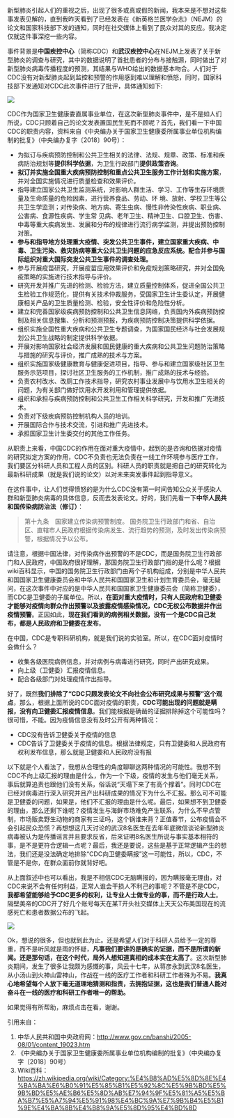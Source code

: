 新型肺炎引起人们的重视之后，出现了很多或真或假的新闻，我本来是不想对这些事发表见解的，直到我昨天看到了已经发表在《新英格兰医学杂志》（NEJM）的论文和国家科技部下发的通知，同时在社交媒体上看到了民众对其的反应。我决定仅就这件事深挖一些内容。

事件背景是**中国疾控中心**（简称CDC）和**武汉疾控中心**在NEJM上发表了关于新型肺炎的调查与研究，其中的数据说明了首批患者的分布与接触源，同时做出了对新型肺炎病毒传播程度的预测，其结果与WHO给出的数据基本吻合。人们对于CDC没有对新型肺炎起到监控和预警的作用感到难以理解和愤怒，同时，国家科技部下发通知对CDC此次事件进行了批评，具体通知如下:

![](https://imgkr.cn-bj.ufileos.com/8fdf635f-0ce6-406b-a734-a1000d2606d2.png)


CDC作为国家卫生健康委直属事业单位，在这次新型肺炎事件中，是不是如人们所说，CDC只顾着自己的论文发表置国民生死而不顾呢？首先，我们看一下中国CDC的职责内容，资料来自《中央编办关于国家卫生健康委所属事业单位机构编制的批复》（中央编办复字〔2018〕90号）：

- 为拟订与疾病预防控制和公共卫生相关的法律、法规、规章、政策、标准和疾病防治规划等**提供科学依据**，为卫生行政部门**提供政策咨询**。
- **拟订并实施全国重大疾病预防控制和重点公共卫生服务工作计划和实施方案**，并对全国实施情况进行质量检查和效果评价。
- 指导建立国家公共卫生监测系统，对影响人群生活、学习、工作等生存环境质量及生命质量的危险因素，进行营养食品、劳动、环 境、放射、学校卫生等公共卫生学监测；对传染病、地方病、寄生虫病、慢性非传染性疾病、职业病、公害病、食源性疾病、学生常 见病、老年卫生、精神卫生、口腔卫生、伤害、中毒等重大疾病发生、发展和分布的规律进行流行病学监测，并提出预防控制对策。
- **参与和指导地方处理重大疫情、突发公共卫生事件，建立国家重大疾病、中毒、卫生污染、救灾防病等重大公共卫生问题的应急反应系统。配合并参与国际组织对重大国际突发公共卫生事件的调查处理。**
- 参与开展疫苗研究，开展疫苗应用效果评价和免疫规划策略研究，并对全国免疫策略的实施进行技术指导与评价。
- 研究开发并推广先进的检测、检验方法，建立质量控制体系，促进全国公共卫生检验工作规范化，提供有关技术仲裁服务，受国家卫生计生委认定，开展健康相关产品的卫生质量检测、检验，安全性评价和危险性分析。
- 建立和完善国家级疾病预防控制和公共卫生信息网络，负责国内外疾病预防控制及相关信息搜集、分析和预测预报，为疾病预防控制决策提供科学依据。
- 组织实施全国性重大疾病和公共卫生专题调查，为国家国民经济与社会发展规划公共卫生战略的制定提供科学依据。
- 开展对影响国家社会经济发展和国民健康的重大疾病和公共卫生问题防治策略与措施的研究与评价，推广成熟的技术与方案。
- 组织实施国家级健康教育与健康促进项目，指导、参与和建立国家级社区卫生服务示范项目，探讨社区卫生服务的工作机制，推广成熟的技术与经验。
- 负责农村改水、改厕工作技术指导，研究农村事业发展中与饮用水卫生相关的问题，为有关部门做好饮用水开发利用和管理提供依据。
- 组织和承担与疾病预防控制和公共卫生工作相关科学研究，开发和推广先进技术。
- 负责对下级疾病预防控制机构人员的培训。
- 开展国际合作与技术交流，引进和推广先进技术。
- 承担国家卫生计生委交付的其他工作任务。

从职责上来看，中国CDC的作用在面对重大疫情中，起到的是咨询和依据对疫情的研究拟定方案的作用，CDC不负责也无法负责在一线工作环境参与医疗工作，我们要区分科研人员和工程人员的区别。科研人员的职责就是把自己的研究转化为最新科研成果（就是我们说的论文）以对未来突发事件起到指导意义。

在这件事中，让人们觉得愤怒的是为什么CDC没有第一时间告知公众关于感染人群和新型肺炎病毒的具体信息，反而去发表论文。好的，我们先看一下**中华人民共和国传染病防治法（修订）**：

>第十九条　国家建立传染病预警制度。
国务院卫生行政部门和省、自治区、直辖市人民政府根据传染病发生、流行趋势的预测，及时发出传染病预警，根据情况予以公布。

请注意，根据中国法律，对传染病作出预警的不是CDC，而是国务院卫生行政部门和人民政府，中国政府很好理解，那国务院卫生行政部门指的是什么呢？根据wiki百科显示，中国的国务院卫生行政部门由两个子机构组成，分别是中华人民共和国国家卫生健康委员会和中华人民共和国国家卫生和计划生育委员会，毫无疑问，在这次事件中对应的是中华人民共和国国家卫生健康委员会（简称卫健委），而CDC是卫健委的子属单位。所以，**在面对重大疫情时，只有人民政府和卫健委才能够对疫情向群众作出预警以及披露疫情感染情况，CDC无权公布数据并作出疫情预警**。正因如此，**现在我们看到的病例相关数据，没有一个是CDC自己发布，都是人民政府和卫健委在发布**。

在中国，CDC是专职科研机构，就是我们说的实验室。所以，在CDC面对疫情时会做什么？

- 收集各级医院病例信息，并对病例与病毒进行研究，同时产出研究成果。
- 向上级（卫健委）汇报疫情信息。
- 配合各级部门对处理疫情作出指导。

好了，既然**我们排除了“CDC只顾发表论文不向社会公布研究成果与预警”这个观点**，那么，根据上面所说的CDC面对疫情的职责，**CDC可能出现的问题就是瞒报，没有向卫健委汇报疫情信息**。我们能根据是确凿的证据排除掉这个可能性吗？很可惜，不能。因为疫情信息没有及时公开有两种情况：

- CDC没有告诉卫健委关于疫情的信息
- CDC告诉了卫健委关于疫情的信息。根据法律规定，只有卫健委和人民政府有权利发布信息，那么就是卫健委和人民政府没有报

以下就是个人看法了，我想从合理性的角度聊聊这两种情况的可能性。我想不到CDC不向上级汇报的理由是什么，作为一个下级，疫情的发生与他们毫无关系，事后就算追责也跟他们没有关系，俗话说“天塌下来了有高个撑着”。同时CDC在已经对病毒进行深入研究并且产出科研成果的情况下为什么不汇报。那么可不可能是卫健委的问题，如果是，他们不汇报的理由是什么呢。最后，如果想不到卫健委的理由，那么还剩下谁呢？疫情发生与海鲜市场难免产生联系，为什么不早点管制，市场贩卖野生动物的商家有三证吗，这个锅谁来背？正值春节，公布疫情会不会引起民众恐慌？再想想这几天讨论的武汉8名医生在去年年底微信谈论新型肺炎病毒被认为是传播谣言并且要求反省，后来证明8名医生所说与事实基本相符的事，是不是更符合逻辑一点呢？最后，我还是要说，这些是基于正常逻辑产生的想法，我们还是没法确定地排除“CDC向卫健委瞒报”这一可能性，所以，CDC，不管是不是你，在群众面前你就背好吧。

从上面叙述中也可以看出，我是不相信CDC无脑瞒报的，因为瞒报毫无理由，对CDC来说不会有任何利益，正常人谁会干损人不利己的事呢？不管是不是CDC，**我都希望能够给予CDC更多的权利，让专业人士做专业的事，而不是行政人士**。隔壁美帝的CDC开了好几个账号每天在某T开头社交媒体上天天公布美国现在的流感死亡和患者数据公布的飞起。

![](https://imgkr.cn-bj.ufileos.com/d578885a-89c8-49a9-97b9-ee8ed9cab124.jpg)

Ok，想说的很多，但也就到此为止。还是希望人们对于科研人员给予一定的尊重，而不是听风就是雨的怀疑，**凡事我们要讲的是确实的证据，而不是所谓的新闻。还是那句话，在这个时代，局外人想知道真相的成本实在太高了**。这次新型肺炎期间，发生了很多让我颇为感慨的事，风云十七年，从蒋彦永到武汉8名医生，从小汤山到火神山雷神山，作战在一线的医疗工作者和科研工作者殊为不易。**我真心地希望每个人放下毫无道理地猜测和指责，去拥抱证据，这也是我们普通人能对奋斗在一线的医疗和科研工作者唯一的帮助。**

如果觉得有所帮助，麻烦点击在看，谢谢。

引用来自：
1. 中华人民共和国中央政府网：http://www.gov.cn/banshi/2005-08/01/content_19023.htm 
2. 《中央编办关于国家卫生健康委所属事业单位机构编制的批复》（中央编办复字〔2018〕90号）
3. Wiki百科：https://zh.wikipedia.org/wiki/Category:%E4%B8%AD%E5%8D%8E%E4%BA%BA%E6%B0%91%E5%85%B1%E5%92%8C%E5%9B%BD%E5%9B%BD%E5%AE%B6%E5%8D%AB%E7%94%9F%E5%81%A5%E5%BA%B7%E5%A7%94%E5%91%98%E4%BC%9A%E7%9B%B4%E5%B1%9E%E4%BA%8B%E4%B8%9A%E5%8D%95%E4%BD%8D



